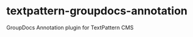 textpattern-groupdocs-annotation
================================

GroupDocs Annotation plugin for TextPattern CMS